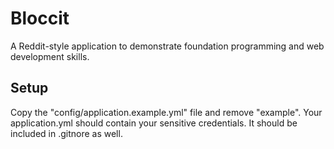 # Bloccit

A Reddit-style application to demonstrate foundation programming and web development skills.

## Setup

Copy the "config/application.example.yml" file and remove "example". Your application.yml should contain your sensitive credentials. It should be included in .gitnore as well.

